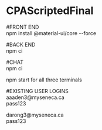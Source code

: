 # CPAScriptedFinal

#FRONT END<br>
npm install @material-ui/core --force

#BACK END<br>
npm ci

#CHAT<br>
npm ci

npm start for all three terminals 

#EXISTING USER LOGINS<br>
aaaden3<!-- -->@myseneca.ca<br>
pass123

darong3<!-- -->@myseneca.ca<br>
pass123
